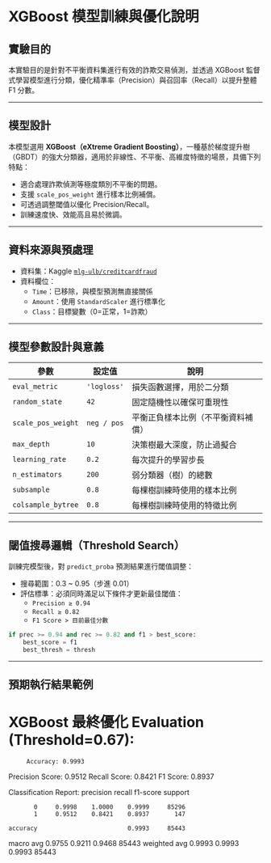
# XGBoost 模型訓練與優化說明

## 實驗目的
本實驗目的是針對不平衡資料集進行有效的詐欺交易偵測，並透過 XGBoost 監督式學習模型進行分類，優化精準率（Precision）與召回率（Recall）以提升整體 F1 分數。

---

## 模型設計
本模型選用 **XGBoost（eXtreme Gradient Boosting）**，一種基於梯度提升樹（GBDT）的強大分類器，適用於非線性、不平衡、高維度特徵的場景，具備下列特點：

- 適合處理詐欺偵測等極度類別不平衡的問題。
- 支援 `scale_pos_weight` 進行樣本比例補償。
- 可透過調整閾值以優化 Precision/Recall。
- 訓練速度快、效能高且易於微調。

---

## 資料來源與預處理
- 資料集：Kaggle [`mlg-ulb/creditcardfraud`](https://www.kaggle.com/datasets/mlg-ulb/creditcardfraud)
- 資料欄位：
  - `Time`：已移除，與模型預測無直接關係
  - `Amount`：使用 `StandardScaler` 進行標準化
  - `Class`：目標變數（0=正常，1=詐欺）
---

## 模型參數設計與意義

| 參數               | 設定值 | 說明 |
|--------------------|--------|------|
| `eval_metric`       | `'logloss'` | 損失函數選擇，用於二分類 |
| `random_state`      | `42`   | 固定隨機性以確保可重現性 |
| `scale_pos_weight`  | `neg / pos` | 平衡正負樣本比例（不平衡資料補償）|
| `max_depth`         | `10`   | 決策樹最大深度，防止過擬合 |
| `learning_rate`     | `0.2`  | 每次提升的學習步長 |
| `n_estimators`      | `200`  | 弱分類器（樹）的總數 |
| `subsample`         | `0.8`  | 每棵樹訓練時使用的樣本比例 |
| `colsample_bytree`  | `0.8`  | 每棵樹訓練時使用的特徵比例 |

---

## 閾值搜尋邏輯（Threshold Search）
訓練完模型後，對 `predict_proba` 預測結果進行閾值調整：

- 搜尋範圍：0.3 ~ 0.95（步進 0.01）
- 評估標準：必須同時滿足以下條件才更新最佳閾值：
  - `Precision ≥ 0.94`
  - `Recall ≥ 0.82`
  - `F1 Score > 目前最佳分數`

```python
if prec >= 0.94 and rec >= 0.82 and f1 > best_score:
    best_score = f1
    best_thresh = thresh
```

---


## 預期執行結果範例
XGBoost 最終優化 Evaluation (Threshold=0.67):
=============================================
         Accuracy: 0.9993
  Precision Score: 0.9512
     Recall Score: 0.8421
         F1 Score: 0.8937

Classification Report:
              precision    recall  f1-score   support

           0     0.9998    1.0000    0.9999     85296
           1     0.9512    0.8421    0.8937       147

    accuracy                         0.9993     85443
   macro avg     0.9755    0.9211    0.9468     85443
weighted avg     0.9993    0.9993    0.9993     85443